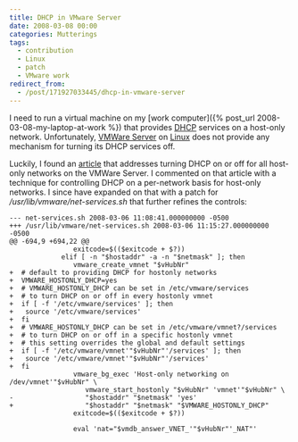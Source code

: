 ```yaml
---
title: DHCP in VMware Server
date: 2008-03-08 00:00
categories: Mutterings
tags:
  - contribution
  - Linux
  - patch
  - VMware work
redirect_from:
  - /post/171927033445/dhcp-in-vmware-server
---
```

I need to run a virtual machine on my [work computer]({% post_url 2008-03-08-my-laptop-at-work %}) that provides [DHCP](https://en.wikipedia.org/wiki/DHCP) services on a host-only network. Unfortunately, [VMWare Server](https://vmware.com/products/server/) on [Linux](https://en.wikipedia.org/wiki/Linux) does not provide any mechanism for turning its DHCP services off.

Luckily, I found an [article](https://vmwire.blogspot.com/2008/01/how-to-disable-host-only-networking.html) that addresses turning DHCP on or off for all host-only networks on the VMWare Server. I commented on that article with a technique for controlling DHCP on a per-network basis for host-only networks. I since have expanded on that with a patch for _/usr/lib/vmware/net-services.sh_ that further refines the controls:

```
--- net-services.sh 2008-03-06 11:08:41.000000000 -0500
+++ /usr/lib/vmware/net-services.sh 2008-03-06 11:15:27.000000000 -0500
@@ -694,9 +694,22 @@
                exitcode=$(($exitcode + $?))
             elif [ -n "$hostaddr" -a -n "$netmask" ]; then
                vmware_create_vmnet "$vHubNr"
+  # default to providing DHCP for hostonly networks
+  VMWARE_HOSTONLY_DHCP=yes
+  # VMWARE_HOSTONLY_DHCP can be set in /etc/vmware/services
+  # to turn DHCP on or off in every hostonly vmnet 
+  if [ -f '/etc/vmware/services' ]; then
+   source '/etc/vmware/services'
+  fi
+  # VMWARE_HOSTONLY_DHCP can be set in /etc/vmware/vmnet?/services
+  # to turn DHCP on or off in a specific hostonly vmnet
+  # this setting overrides the global and default settings
+  if [ -f '/etc/vmware/vmnet'"$vHubNr"'/services' ]; then
+   source '/etc/vmware/vmnet'"$vHubNr"'/services'
+  fi
                vmware_bg_exec 'Host-only networking on /dev/vmnet'"$vHubNr" \
                   vmware_start_hostonly "$vHubNr" 'vmnet'"$vHubNr" \
-                  "$hostaddr" "$netmask" 'yes'
+                  "$hostaddr" "$netmask" "$VMWARE_HOSTONLY_DHCP"
                exitcode=$(($exitcode + $?))

                eval 'nat="$vmdb_answer_VNET_'"$vHubNr"'_NAT"'
```
